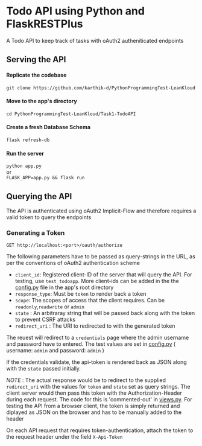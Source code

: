# Todo API using Python and FlaskRESTPlus

A Todo API to keep track of tasks with oAuth2 autheniticated endpoints

## Serving the API

#### Replicate the codebase

`git clone https://github.com/karthik-d/PythonProgrammingTest-LeanKloud`  

#### Move to the app's directory

`cd PythonProgrammingTest-LeanKloud/Task1-TodoAPI`  

#### Create a fresh Database Schema

`flask refresh-db`

#### Run the server

`python app.py`  
or  
`FLASK_APP=app.py && flask run`

## Querying the API

The API is authenticated using oAuth2 Implicit-Flow and therefore
requires a valid token to query the endpoints

### Generating a Token

`GET http://localhost:<port>/oauth/authorize`

The following parameters have to be passed as query-strings in the URL,
as per the conventions of oAuth2 authentication scheme

 - `client_id`: Registered client-ID of the server that will query the API. For testing, use `test_todoapp`. More client-ids can be added in the the [config.py](config.py) file in the app's root directory
 - `response_type`: Must be `token` to render back a token
 - `scope`: The scopes of access that the client requires. Can be `readonly`,`readwrite` or `admin`
 - `state` : An arbitraray string that will be passed back along with the token to prevent CSRF attacks
 - `redirect_uri` : The URI to redirected to with the generated token

 The reuest will redirect to a `credentials` page where the admin username and password have to entered. The test values are set in [config.py](config.py) ( username: `admin` and password: `admin` )

 If the credentials validate, the api-token is rendered back as JSON along with the `state` passed initially.
     

 *NOTE* : The actual response would be to redirect to the supplied `redirect_uri` with the values for `token` and `state` set as query strings. The client server would then pass this token with the Authorization-Header during each request. The code for this is 'commented-out' in [views.py](todoapp/authpages/views.py). For testing the API from a browser client, the token is simply returned and diplayed as JSON on the browser and has to be manually added to the header

   
 On each API request that requires token-authentication, attach the token to the request header under the field `X-Api-Token`

